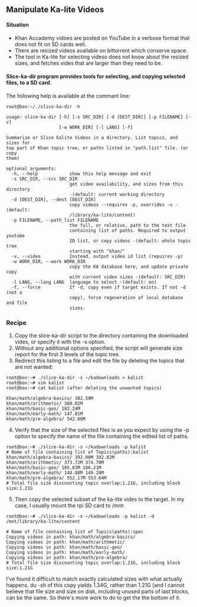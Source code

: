 ## Manipulate Ka-lite Videos
#### Situation
* Khan Accademy vidoes are posted on YouTube in a verbose format that does not fit on SD cards well.
* There are resized videos available on bittorrent which conserve space.
* The tool in Ka-lite for selecting videso does not know about the resized sizes, and fetches vides that are larger than they need to be.

#### Slice-ka-dir program provides tools for selecting, and copying selected files, to a SD card.
The following help is available at the commant line:
```
root@box:~/./slice-ka-dir -h

usage: slice-ka-dir [-h] [-s SRC_DIR] [-d [DEST_DIR]] [-p FILENAME] [-v]
                    [-w WORK_DIR] [-l LANG] [-f]

Summarize or Slice Kalite Videos in a directory. List topics, and sizes for
top part of Khan topic tree, or paths listed in "path.list" file. (or copy
them)

optional arguments:
  -h, --help            show this help message and exit
  -s SRC_DIR, --src SRC_DIR
                        get video availability, and sizes from this directory
                        -(default: current working directory
  -d [DEST_DIR], --dest [DEST_DIR]
                        copy videos --requires -p, overrides -v -(default:
                        /library/ka-lite/content)
  -p FILENAME, --path_list FILENAME
                        the full, or relative, path to the text file
                        containing list of paths. Required to output youtube
                        ID list, or copy videos -(default: whole topic tree
                        starting with "khan/"
  -v, --video           Instead, output video id list (repuires -p)
  -w WORK_DIR, --work WORK_DIR
                        copy the KA database here, and update private copy
                        with current video sizes -(default: SRC_DIR)
  -l LANG, --lang LANG  language to select -(default: en)
  -f, --force           If -d, copy even if target exists. If not -d (not a
                        copy), force regeneration of local database and file
                        sizes.
```
### Recipe 
1. Copy the slice-ka-dir script to the directory containing the downloaded vides, or specify it with the -s option.
1. Without any additional options specified, the script will generate size report for the first 3 levels of the topic tree.
1. Redirect this listing to a file and edit the file by deleting the topics that are not wanted:
```
root@box:~# ./slice-ka-dir -s ~/kadownloads > kalist
root@box:~# vim kalist
root@box:~# cat kalist (after deleting the unwanted topics)

khan/math/algebra-basics/ 382.59M
khan/math/arithmetic/ 368.82M
khan/math/basic-geo/ 182.24M
khan/math/early-math/ 147.81M
khan/math/pre-algebra/ 542.86M

```
4. Verify that the size of the selected files is as you expect by using the -p option to specify the name of the file containing the edited list of paths.
```
root@box:~# ./slice-ka-dir -s ~/kadownloads -p kalist
# Name of file containing list of Topics(paths):kalist
khan/math/algebra-basics/ 392.00M 392.82M
khan/math/arithmetic/ 373.72M 374.70M
khan/math/basic-geo/ 185.83M 186.21M
khan/math/early-math/ 148.88M 149.28M
khan/math/pre-algebra/ 552.17M 553.64M
# Total file size discounting topic overlap:1.21G, including block size:1.21G
```
5. Then copy the selected subset of the ka-lite vides to the target. In my case, I usually mount the rpi SD card to /mnt:
```
root@box:~# ./slice-ka-dir -s ~/kadownloads -p kalist -d /mnt/library/ka-lite/content
 
# Name of file containing list of Topics(paths):spec
Copying videos in path: khan/math/algebra-basics/
Copying videos in path: khan/math/arithmetic/
Copying videos in path: khan/math/basic-geo/
Copying videos in path: khan/math/early-math/
Copying videos in path: khan/math/pre-algebra/
# Total file size discounting topic overlap:1.21G, including block size:1.21G
```
I've found it difficult to match exactly calculated sizes with what actually happens. du -sh of this copy yields 1.34G, rather than 1.21G (and I cannot believe that file size and size on disk, including unused parts of last blocks, can be the same. So there's more work to do to get the the bottom of it.


